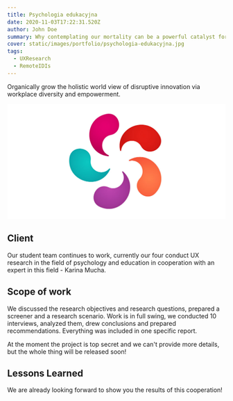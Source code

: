 ```yaml
---
title: Psychologia edukacyjna
date: 2020-11-03T17:22:31.520Z
author: John Doe
summary: Why contemplating our mortality can be a powerful catalyst for change
cover: static/images/portfolio/psychologia-edukacyjna.jpg
tags:
  - UXResearch
  - RemoteIDIs
---
```

Organically grow the holistic world view of disruptive innovation via workplace diversity and empowerment.

![Logo - Psychologia edukacyjna](/static/img/psychologia-edukacyjna.jpg)

## Client

Our student team continues to work, currently our four conduct UX research in the field of psychology and education in cooperation with an expert in this field - Karina Mucha.

## Scope of work

We discussed the research objectives and research questions, prepared a screener and a research scenario. Work is in full swing, we conducted 10 interviews, analyzed them, drew conclusions and prepared recommendations. Everything was included in one specific report.

At the moment the project is top secret and we can't provide more details, but the whole thing will be released soon!

## Lessons Learned

We are already looking forward to show you the results of this cooperation!
